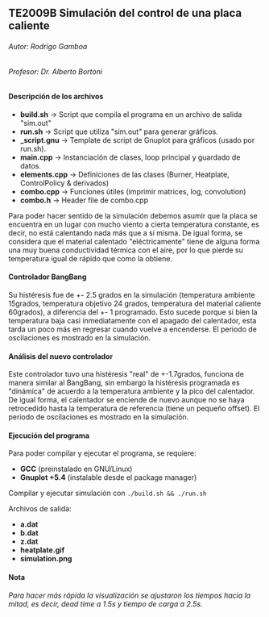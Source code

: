 ## TE2009B Simulación del control de una placa caliente

###### Autor: Rodrigo Gamboa
###### Profesor: Dr. Alberto Bortoni
#### Descripción de los archivos
- **build.sh** -> Script que compila el programa en un archivo de salida "sim.out"
- **run.sh** -> Script que utiliza "sim.out" para generar gráficos.
- **_script.gnu** -> Template de script de Gnuplot para gráficos (usado por run.sh).
- **main.cpp** -> Instanciación de clases, loop principal y guardado de datos.
- **elements.cpp** -> Definiciones de las clases (Burner, Heatplate, ControlPolicy & derivados)
- **combo.cpp** -> Funciones útiles (imprimir matrices, log, convolution)
- **combo.h** -> Header file de combo.cpp

Para poder hacer sentido de la simulación debemos asumir que la placa se encuentra en un lugar con mucho viento a cierta temperatura constante, es decir, no está calentando nada más que a sí misma.
De igual forma, se considera que el material calentado "eléctricamente" tiene de alguna forma una muy buena conductividad térmica con el aire, por lo que pierde su temperatura igual de rápido que como la obtiene.

#### Controlador BangBang
Su histéresis fue de +- 2.5 grados en la simulación (temperatura ambiente 15grados, temperatura objetivo 24 grados, temperatura del material caliente 60grados), a diferencia del +- 1 programado. Esto sucede porque si bien la temperatura baja casi inmediatamente con el apagado del calentador, esta tarda un poco más en regresar cuando vuelve a encenderse. El periodo de oscilaciones es mostrado en la simulación.

#### Análisis del nuevo controlador
Este controlador tuvo una histéresis "real" de +-1.7grados, funciona de manera similar al BangBang, sin embargo la histéresis programada es "dinámica" de acuerdo a la temperatura ambiente y la pico del calentador. De igual forma, el calentador se enciende de nuevo aunque no se haya retrocedido hasta la temperatura de referencia (tiene un pequeño offset). El periodo de oscilaciones es mostrado en la simulación.

#### Ejecución del programa
Para poder compilar y ejecutar el programa, se requiere:
- **GCC** (preinstalado en GNU/Linux)
- **Gnuplot +5.4** (instalable desde el package manager)

Compilar y ejecutar simulación con
	`./build.sh && ./run.sh`

Archivos de salida:
- **a.dat**
- **b.dat**
- **z.dat**
- **heatplate.gif**
- **simulation.png**

#### Nota
*Para hacer más rápida la visualización se ajustaron los tiempos hacia la mitad, es decir, dead time a 1.5s y tiempo de carga a 2.5s.*
